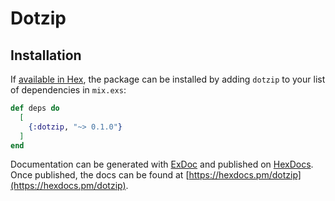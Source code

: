 # Dotzip

## Installation

If [available in Hex](https://hex.pm/docs/publish), the package can be installed
by adding `dotzip` to your list of dependencies in `mix.exs`:

```elixir
def deps do
  [
    {:dotzip, "~> 0.1.0"}
  ]
end
```

Documentation can be generated with [ExDoc](https://github.com/elixir-lang/ex_doc)
and published on [HexDocs](https://hexdocs.pm). Once published, the docs can
be found at [https://hexdocs.pm/dotzip](https://hexdocs.pm/dotzip).

